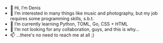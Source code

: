 - 👋 Hi, I’m Denis
- 👀 I’m interested in many things like music and photography, but my job requires some programming skills, s.b.t.
- 🌱 I’m currently learning Python, TOML, Go, CSS + HTML
- 💞️ I’m not looking for any collaboration, guys, and this is why...
- 📫 ...there's no need to reach me at all ;)

<!---
denrider/denrider is a ✨ special ✨ repository because its `README.md` (this file) appears on your GitHub profile.
You can click the Preview link to take a look at your changes.
--->
